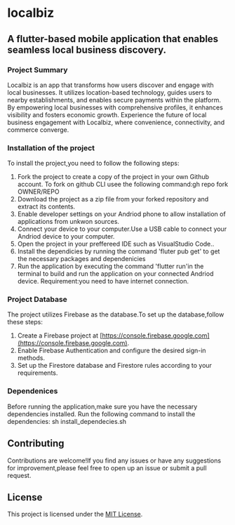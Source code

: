 # localbiz
## A flutter-based mobile application that enables seamless local business discovery.
### Project Summary
Localbiz is an  app that transforms how users discover and engage with local businesses. It utilizes location-based technology, guides users to nearby establishments, and enables secure payments within the platform. By empowering local businesses with comprehensive profiles, it enhances visibility and fosters economic growth. Experience the future of local business engagement with Localbiz, where convenience, connectivity, and commerce converge.

### Installation of the project
To install the project,you need to follow the following steps:
1. Fork the project to create a copy of the project in your own Github account.
To fork on github CLI usee the following command:gh repo fork OWNER/REPO
2. Download the project as a zip file from your forked repository and extract its contents.
3. Enable developer settings on your Andriod phone to allow installation of applications from unkwon sources.
4. Connect your device to your computer.Use a USB cable to connect your Andriod device to your computer.
5. Open the project in your preffereed IDE such as VisualStudio Code..
6. Install the dependicies by running the command 'fluter pub get' to get the necessary packages and dependenicies
7. Run the application by executing the command 'flutter run'in the terminal to build and run the application on your connected Andriod device.
Requirement:you need to have internet connection.

### Project Database
The project utilizes Firebase as the database.To set up the database,follow these steps:
1. Create a Firebase project at [https://console.firebase.google.com](https://console.firebase.google.com).
2. Enable Firebase Authentication and configure the desired sign-in methods.
3. Set up the Firestore database and Firestore rules according to your requirements.

### Dependenices 
Before running the application,make sure you have the necessary dependencies installed.
Run the following command to install the dependencies:
sh install_dependecies.sh

## Contributing 
Contributions are welcome!If you find any issues or have any suggestions for improvement,please feel free to open up an issue or submit a pull request.

## License
This project is licensed under the [MIT License](LICENSE).

